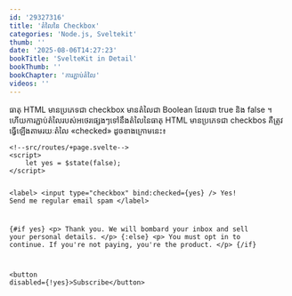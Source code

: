 ```yaml
---
id: '29327316'
title: 'តំលៃ​នៃ Checkbox'
categories: 'Node.js, Sveltekit'
thumb: ''
date: '2025-08-06T14:27:23'
bookTitle: 'SvelteKit in Detail'
bookThumb: ''
bookChapter: 'ការភ្ជាប់​តំលៃ'
videos: ''
---
```

<p>ធាតុ HTML មាន​ប្រភេទ​​ជា checkbox មាន​តំលៃ​ជា Boolean ដែល​ជា true និង false ។ ហើយ​ការភ្ជាប់​តំលៃ​របស់​អថេរ​ផ្សេង​ៗ​ទៅ​នឹង​តំលៃ​នៃ​ធាតុ HTML មាន​ប្រភេទ​ជា checkbos គឺ​ត្រូវ​ធ្វើឡើង​តាម​រយៈតំលៃ «checked» ដូច​ខាងក្រោម​នេះ៖</p><pre><code class="svelte">&lt;!--src/routes/+page.svelte--&gt;
&lt;script&gt;
    let yes = $state(false);
&lt;/script&gt;

&lt;label&gt;
    &lt;input type="checkbox" bind:checked={yes} /&gt;
    Yes! Send me regular email spam
&lt;/label&gt;

{#if yes}
    &lt;p&gt;
        Thank you. We will bombard your inbox and sell
        your personal details.
    &lt;/p&gt;
{:else}
    &lt;p&gt;
        You must opt in to continue. If you're not
        paying, you're the product.
    &lt;/p&gt;
{/if}

&lt;button disabled={!yes}&gt;Subscribe&lt;/button&gt;</code></pre>